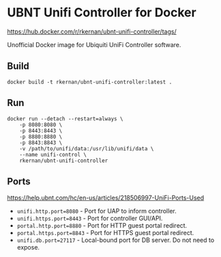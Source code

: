 # UBNT Unifi Controller for Docker

https://hub.docker.com/r/rkernan/ubnt-unifi-controller/tags/

Unofficial Docker image for Ubiquiti UniFi Controller software.

## Build

```
docker build -t rkernan/ubnt-unifi-controller:latest .
```

## Run

```
docker run --detach --restart=always \
	-p 8080:8080 \
	-p 8443:8443 \
	-p 8880:8880 \
	-p 8843:8843 \
	-v /path/to/unifi/data:/usr/lib/unifi/data \
	--name unifi-control \
	rkernan/ubnt-unifi-controller
```

## Ports

https://help.ubnt.com/hc/en-us/articles/218506997-UniFi-Ports-Used

- `unifi.http.port=8080` - Port for UAP to inform controller.
- `unifi.https.port=8443` - Port for controller GUI/API.
- `portal.http.port=8880` - Port for HTTP guest portal redirect.
- `portal.https.port=8843` - Port for HTTPS guest portal redirect.
- `unifi.db.port=27117` - Local-bound port for DB server. Do not need to expose.
